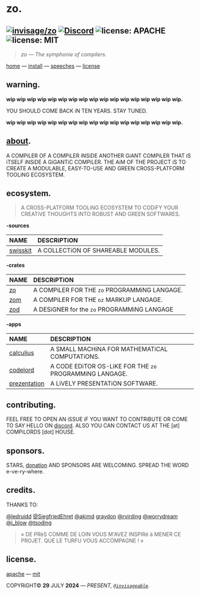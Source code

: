 # zo.

[![invisage/zo](https://img.shields.io/badge/github-invisageable/zo-black?logo=github)](https://github.com/invisageable/zo)
[![Discord](https://img.shields.io/badge/discord-compilords-7289DA?logo=discord)](https://discord.gg/JaNc4Nk5xw)
![license: APACHE](https://img.shields.io/badge/license-APACHE-blue?style=flat-square)
![license: MIT](https://img.shields.io/badge/license-MIT-blue?style=flat-square)
---

> *zo — The symphonie of compilers.*

[home](https://github.com/invisageable/zo) — [install](./notes/docs/README.md#install) — [speeches](notes/speeches) — [license](#license)  

## warning.

**wip wip wip wip wip wip wip wip wip wip wip wip wip wip wip wip wip.**

YOU SHOULD COME BACK iN TEN YEARS. STAY TUNED.

**wip wip wip wip wip wip wip wip wip wip wip wip wip wip wip wip wip.**  

## [about](https://youtu.be/GJfsbhJY8gk?feature=shared&t=196).

A COMPiLER OF A COMPiLER iNSiDE ANOTHER GiANT COMPiLER THAT iS iTSELF iNSiDE A GiGANTiC COMPiLER. THE AiM OF THE PROJECT iS TO CREATE A MODULABLE, EASY-TO-USE AND GREEN CROSS-PLATFORM TOOLiNG ECOSYSTEM.

## ecosystem.

> A CROSS-PLATFORM TOOLiNG ECOSYSTEM TO CODiFY YOUR CREATiVE THOUGHTS iNTO ROBUST AND GREEN SOFTWARES.

**-sources**

| NAME                          | DESCRiPTiON                        |
| :---------------------------- | :--------------------------------- |
| [swisskit](./source/swisskit) | A COLLECTiON OF SHAREABLE MODULES. |

**-crates**

| NAME                     | DESCRiPTiON                                  |
| :----------------------- | :------------------------------------------- |
| [zo](./crates/compiler)  | A COMPiLER FOR THE `zo` PROGRAMMiNG LANGAGE. |
| [zom](./crates/marker)   | A COMPiLER FOR THE `oz` MARKUP LANGAGE.      |
| [zod](./crates/designer) | A DESiGNER for the `zo` PROGRAMMiNG LANGAGE  |

**-apps**

| NAME                             | DESCRIPTION                                             |
| :------------------------------- | :------------------------------------------------------ |
| [calculius](./apps/adder)        | A SMALL MACHiNA FOR MATHEMATiCAL COMPUTATiONS.          |
| [codelord](./apps/coder)         | A CODE EDiTOR OS-LiKE FOR THE `zo` PROGRAMMiNG LANGAGE. |
| [prezentation](./apps/presenter) | A LiVELY PRESENTATiON SOFTWARE.                         |

## contributing.

FEEL FREE TO OPEN AN iSSUE iF YOU WANT TO CONTRiBUTE OR COME TO SAY HELLO ON [discord](https://discord.gg/JaNc4Nk5xw). ALSO YOU CAN CONTACT US AT THE [at] COMPiLORDS [dot] HOUSE.

## sponsors.

STARS, [donation](https://patreon.com/invisageable) AND SPONSORS ARE WELCOMiNG. SPREAD THE WORD e-ve-ry-where.

## credits.

THANKS TO:

[@ledruidd](https://github.com/ledruidd) [@SiegfriedEhret](https://github.com/SiegfriedEhret) [@akimd](https://github.com/akimd) [graydon](https://github.com/graydon) [@rvirding](https://github.com/rvirding) [@worrydream](https://x.com/worrydream) [@j_blow](https://www.twitch.tv/j_blow) [@tsoding](https://www.twitch.tv/j_blow) 

> « DE PRèS COMME DE LOIN VOUS M'AVEZ INSPIRé à MENER CE PROJET. QUE LE TURFU VOUS ACCOMPAGNE ! »

## license.

[apache](./LICENSE-APACHE) — [mit](./LICENSE-MIT)

COPYRiGHT© **29** JULY **2024** — *PRESENT, [`@invisageable`](https://twitter.com/invisageable).*   
